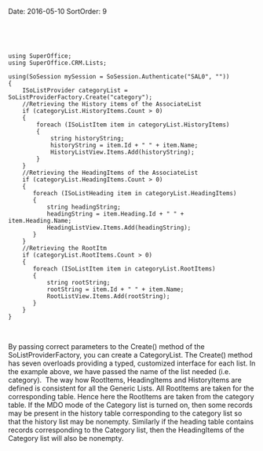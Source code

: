 Date: 2016-05-10
SortOrder: 9

 

 

```
using SuperOffice;
using SuperOffice.CRM.Lists;
 
using(SoSession mySession = SoSession.Authenticate("SAL0", ""))
{
    ISoListProvider categoryList =
SoListProviderFactory.Create("category");
    //Retrieving the History items of the AssociateList
    if (categoryList.HistoryItems.Count > 0)
    {
        foreach (ISoListItem item in categoryList.HistoryItems)
        {
            string historyString;
            historyString = item.Id + " " + item.Name;
            HistoryListView.Items.Add(historyString);
        }
    }
    //Retrieving the HeadingItems of the AssociateList    
    if (categoryList.HeadingItems.Count > 0)
    {
       foreach (ISoListHeading item in categoryList.HeadingItems)
       {
           string headingString;
           headingString = item.Heading.Id + " " +
item.Heading.Name;
           HeadingListView.Items.Add(headingString);
       }
    }
    //Retrieving the RootItm
    if (categoryList.RootItems.Count > 0)
    {
       foreach (ISoListItem item in categoryList.RootItems)
       {
           string rootString;
           rootString = item.Id + " " + item.Name;
           RootListView.Items.Add(rootString);
       }
    }
}
```

 

By passing correct parameters to the Create() method of the SoListProviderFactory, you can create a CategoryList. The Create() method has seven overloads providing a typed, customized interface for each list. In the example above, we have passed the name of the list needed (i.e. category).  The way how RootItems, HeadingItems and HistoryItems are defined is consistent for all the Generic Lists. All RootItems are taken for the corresponding table. Hence here the RootItems are taken from the category table. If the MDO mode of the Category list is turned on, then some records may be present in the history table corresponding to the category list so that the history list may be nonempty. Similarly if the heading table contains records corresponding to the Category list, then the HeadingItems of the Category list will also be nonempty.

 

 

 

 

 
